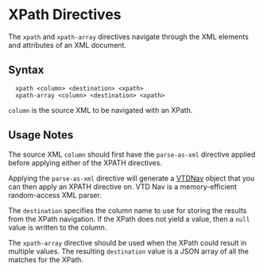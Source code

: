 # XPath Directives

The `xpath` and `xpath-array` directives navigate through the XML elements and attributes
of an XML document.


## Syntax

```
  xpath <column> <destination> <xpath>
  xpath-array <column> <destination> <xpath>
```

`column` is the source XML to be navigated with an XPath.


## Usage Notes

The source XML `column` should first have the `parse-as-xml` directive applied before
applying either of the XPATH directives.

Applying the `parse-as-xml` directive will generate a
[VTDNav](http://vtd-xml.sourceforge.net/javadoc/com/ximpleware/VTDNav.html) object that
you can then apply an XPATH directive on. VTD Nav is a memory-efficient random-access XML
parser.

The `destination` specifies the column name to use for storing the results from the XPath
navigation. If the XPath does not yield a value, then a `null` value is written to the
column.

The `xpath-array` directive should be used when the XPath could result in multiple values.
The resulting `destination` value is a JSON array of all the matches for the XPath.

